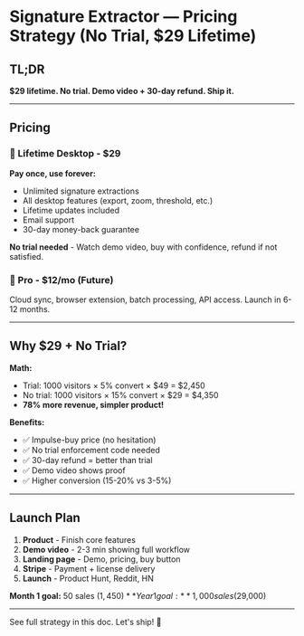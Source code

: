 # Signature Extractor — Pricing Strategy (No Trial, $29 Lifetime)

## TL;DR

**$29 lifetime. No trial. Demo video + 30-day refund. Ship it.**

---

## Pricing

### 🪪 Lifetime Desktop - $29

**Pay once, use forever:**
- Unlimited signature extractions
- All desktop features (export, zoom, threshold, etc.)
- Lifetime updates included
- Email support
- 30-day money-back guarantee

**No trial needed** - Watch demo video, buy with confidence, refund if not satisfied.

### 💼 Pro - $12/mo (Future)

Cloud sync, browser extension, batch processing, API access. Launch in 6-12 months.

---

## Why $29 + No Trial?

**Math:**
- Trial: 1000 visitors × 5% convert × $49 = $2,450
- No trial: 1000 visitors × 15% convert × $29 = $4,350
- **78% more revenue, simpler product!**

**Benefits:**
- ✅ Impulse-buy price (no hesitation)
- ✅ No trial enforcement code needed
- ✅ 30-day refund = better than trial
- ✅ Demo video shows proof
- ✅ Higher conversion (15-20% vs 3-5%)

---

## Launch Plan

1. **Product** - Finish core features
2. **Demo video** - 2-3 min showing full workflow
3. **Landing page** - Demo, pricing, buy button
4. **Stripe** - Payment + license delivery
5. **Launch** - Product Hunt, Reddit, HN

**Month 1 goal:** 50 sales ($1,450)  
**Year 1 goal:** 1,000 sales ($29,000)

---

See full strategy in this doc. Let's ship! 🚀
